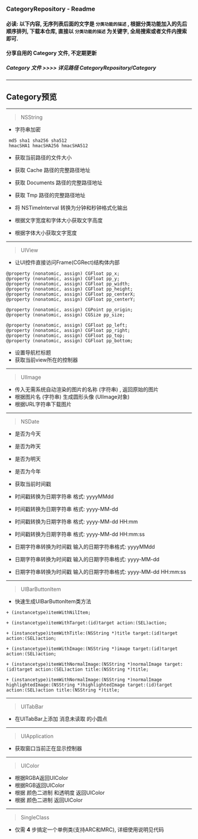 ### CategoryRepository - Readme
#### 必读: 以下内容, 无序列表后面的文字是 `分类功能的描述` , 根据分类功能加入的先后顺序排列, 下载本仓库, 直接以 `分类功能的描述` 为关键字, 全局搜索或者文件内搜索即可.
#### 分享自用的 Category 文件, 不定期更新
##### Category 文件  >>>>   详见路径 CategoryRepository/Category
___

## Category预览

___

> NSString

* 字符串加密

```objc
 md5 sha1 sha256 sha512
 hmacSHA1 hmacSHA256 hmacSHA512
```


* 获取当前路径的文件大小
* 获取 Cache 路径的完整路径地址
* 获取 Documents 路径的完整路径地址
* 获取 Tmp 路径的完整路径地址



* 将 NSTimeInterval 转换为分钟和秒钟格式化输出
* 根据文字宽度和字体大小获取文字高度
* 根据字体大小获取文字宽度

___

> UIView

* 让UI控件直接访问Frame(CGRect)结构体内部

```objc
@property (nonatomic, assign) CGFloat pp_x;
@property (nonatomic, assign) CGFloat pp_y;
@property (nonatomic, assign) CGFloat pp_width;
@property (nonatomic, assign) CGFloat pp_height;
@property (nonatomic, assign) CGFloat pp_centerX;
@property (nonatomic, assign) CGFloat pp_centerY;

@property (nonatomic, assign) CGPoint pp_origin;
@property (nonatomic, assign) CGSize pp_size;

@property (nonatomic, assign) CGFloat pp_left;
@property (nonatomic, assign) CGFloat pp_right;
@property (nonatomic, assign) CGFloat pp_top;
@property (nonatomic, assign) CGFloat pp_bottom;

```

* 设置导航栏标题
* 获取当前view所在的控制器

___

> UIImage

* 传入无需系统自动渲染的图片的名称 (字符串) , 返回原始的图片
* 根据图片名 (字符串) 生成圆形头像 (UIImage对象)
* 根据URL字符串下载图片

___

> NSDate

* 是否为今天
* 是否为昨天
* 是否为明天
* 是否为今年

* 获取当前时间戳

* 时间戳转换为日期字符串 格式: yyyyMMdd
* 时间戳转换为日期字符串 格式: yyyy-MM-dd
* 时间戳转换为日期字符串 格式: yyyy-MM-dd HH:mm
* 时间戳转换为日期字符串 格式: yyyy-MM-dd HH:mm:ss
* 日期字符串转换为时间戳 输入的日期字符串格式: yyyyMMdd
* 日期字符串转换为时间戳 输入的日期字符串格式: yyyy-MM-dd
* 日期字符串转换为时间戳 输入的日期字符串格式: yyyy-MM-dd HH:mm:ss

___

> UIBarButtonItem

* 快速生成UIBarButtonItem类方法

```objc
+ (instancetype)itemWithNilItem;

+ (instancetype)itemWithTarget:(id)target action:(SEL)action;

+ (instancetype)itemWithTitle:(NSString *)title target:(id)target action:(SEL)action;

+ (instancetype)itemWithImage:(NSString *)image target:(id)target action:(SEL)action;

+ (instancetype)itemWithNormalImage:(NSString *)normalImage target:(id)target action:(SEL)action title:(NSString *)title;

+ (instancetype)itemWithNormalImage:(NSString *)normalImage highlightedImage:(NSString *)highlightedImage target:(id)target action:(SEL)action title:(NSString *)title;
```
___

> UITabBar

* 在UITabBar上添加 消息未读取 的小圆点

___

> UIApplication

* 获取窗口当前正在显示控制器

___

> UIColor

* 根据RGBA返回UIColor
* 根据RGB返回UIColor
* 根据 颜色二进制 和透明度 返回UIColor
* 根据 颜色二进制 返回UIColor

___

> SingleClass

* 仅需 **4** 步搞定一个单例类(支持ARC和MRC), 详细使用说明见代码